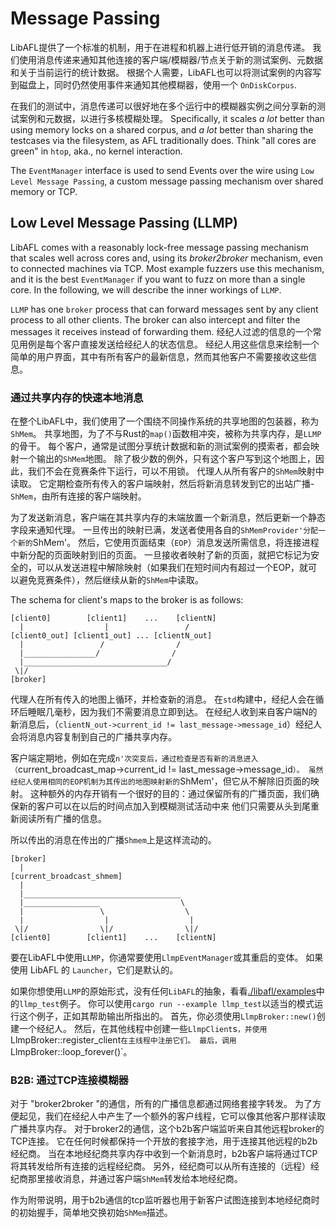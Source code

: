 # Message Passing

LibAFL提供了一个标准的机制，用于在进程和机器上进行低开销的消息传递。
我们使用消息传递来通知其他连接的客户端/模糊器/节点关于新的测试案例、元数据和关于当前运行的统计数据。
根据个人需要，LibAFL也可以将测试案例的内容写到磁盘上，同时仍然使用事件来通知其他模糊器，使用一个 `OnDiskCorpus`.

在我们的测试中，消息传递可以很好地在多个运行中的模糊器实例之间分享新的测试案例和元数据，以进行多核模糊处理。
Specifically, it scales _a lot_ better than using memory locks on a shared corpus, and _a lot_ better than sharing the testcases via the filesystem, as AFL traditionally does.
Think "all cores are green" in `htop`, aka., no kernel interaction.

The `EventManager` interface is used to send Events over the wire using `Low Level Message Passing`, a custom message passing mechanism over shared memory or TCP.

## Low Level Message Passing (LLMP)

LibAFL comes with a reasonably lock-free message passing mechanism that scales well across cores and, using its *broker2broker* mechanism, even to connected machines via TCP.
Most example fuzzers use this mechanism, and it is the best `EventManager` if you want to fuzz on more than a single core.
In the following, we will describe the inner workings of `LLMP`.

`LLMP` has one `broker` process that can forward messages sent by any client process to all other clients.
The broker can also intercept and filter the messages it receives instead of forwarding them.
经纪人过滤的信息的一个常见用例是每个客户直接发送给经纪人的状态信息。
经纪人用这些信息来绘制一个简单的用户界面，其中有所有客户的最新信息，然而其他客户不需要接收这些信息。

### 通过共享内存的快速本地消息

在整个LibAFL中，我们使用了一个围绕不同操作系统的共享地图的包装器，称为`ShMem`。
共享地图，为了不与Rust的`map()`函数相冲突，被称为共享内存，是`LLMP`的骨干。
每个客户，通常是试图分享统计数据和新的测试案例的摸索者，都会映射一个输出的`ShMem`地图。
除了极少数的例外，只有这个客户写到这个地图上，因此，我们不会在竞赛条件下运行，可以不用锁。
代理人从所有客户的`ShMem`映射中读取。
它定期检查所有传入的客户端映射，然后将新消息转发到它的出站广播-`ShMem`，由所有连接的客户端映射。

为了发送新消息，客户端在其共享内存的末端放置一个新消息，然后更新一个静态字段来通知代理。
一旦传出的映射已满，发送者使用各自的`ShMemProvider'分配一个新的`ShMem'。
然后，它使用页面结束（`EOP`）消息发送所需信息，将连接进程中新分配的页面映射到旧的页面。
一旦接收者映射了新的页面，就把它标记为安全的，可以从发送进程中解除映射（如果我们在短时间内有超过一个EOP，就可以避免竞赛条件），然后继续从新的`ShMem`中读取。

The schema for client's maps to the broker is as follows:
```text
[client0]        [client1]    ...    [clientN]
  |                  |                 /
[client0_out] [client1_out] ... [clientN_out]
  |                 /                /
  |________________/                /
  |________________________________/
 \|/
[broker]
```

代理人在所有传入的地图上循环，并检查新的消息。
在`std`构建中，经纪人会在循环后睡眠几毫秒，因为我们不需要消息立即到达。
在经纪人收到来自客户端N的新消息后，（`clientN_out->current_id != last_message->message_id`）经纪人会将消息内容复制到自己的广播共享内存。

客户端定期地，例如在完成`n'次突变后，通过检查是否有新的消息进入（`current_broadcast_map->current_id != last_message->message_id`）。
虽然经纪人使用相同的EOP机制为其传出的地图映射新的`ShMem'，但它从不解除旧页面的映射。
这种额外的内存开销有一个很好的目的：通过保留所有的广播页面，我们确保新的客户可以在以后的时间点加入到模糊测试活动中来
他们只需要从头到尾重新阅读所有广播的信息。

所以传出的消息在传出的广播`Shmem`上是这样流动的。

```text
[broker]
  |
[current_broadcast_shmem]
  |
  |___________________________________
  |_________________                  \
  |                 \                  \
  |                  |                  |
 \|/                \|/                \|/
[client0]        [client1]    ...    [clientN]
```

要在LibAFL中使用`LLMP`，你通常要使用`LlmpEventManager`或其重启的变体。
如果使用 LibAFL 的 `Launcher`，它们是默认的。

如果你想使用`LLMP`的原始形式，没有任何`LibAFL`的抽象，看看[./libafl/examples](https://github.com/AFLplusplus/LibAFL/blob/main/libafl/examples/llmp_test/main.rs)中的`llmp_test`例子。
你可以使用`cargo run --example llmp_test`以适当的模式运行这个例子，正如其帮助输出所指出的。
首先，你必须使用`LlmpBroker::new()`创建一个经纪人。
然后，在其他线程中创建一些`LlmpClient`s`，并使用`LlmpBroker::register_client`在主线程中注册它们。
最后，调用`LlmpBroker::loop_forever()`。

### B2B: 通过TCP连接模糊器

对于 "broker2broker "的通信，所有的广播信息都通过网络套接字转发。
为了方便起见，我们在经纪人中产生了一个额外的客户线程，它可以像其他客户那样读取广播共享内存。
对于broker2的通信，这个b2b客户端监听来自其他远程broker的TCP连接。
它在任何时候都保持一个开放的套接字池，用于连接其他远程的b2b经纪商。
当在本地经纪商共享内存中收到一个新消息时，b2b客户端将通过TCP将其转发给所有连接的远程经纪商。
另外，经纪商可以从所有连接的（远程）经纪商那里接收消息，并通过客户端`ShMem`转发给本地经纪商。

作为附带说明，用于b2b通信的tcp监听器也用于新客户试图连接到本地经纪商时的初始握手，简单地交换初始`ShMem`描述。
